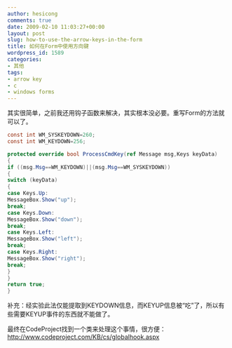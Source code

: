 ```yaml
---
author: hesicong
comments: true
date: 2009-02-10 11:03:27+00:00
layout: post
slug: how-to-use-the-arrow-keys-in-the-form
title: 如何在Form中使用方向键
wordpress_id: 1589
categories:
- 其他
tags:
- arrow key
- c
- windows forms
---
```


其实很简单，之前我还用钩子函数来解决，其实根本没必要。重写Form的方法就可以了。

``` csharp
const int WM_SYSKEYDOWN=260;
const int WM_KEYDOWN=256;

protected override bool ProcessCmdKey(ref Message msg,Keys keyData)
{
if ((msg.Msg==WM_KEYDOWN)||(msg.Msg==WM_SYSKEYDOWN))
{
switch (keyData)
{
case Keys.Up:
MessageBox.Show("up");
break;
case Keys.Down:
MessageBox.Show("down");
break;
case Keys.Left:
MessageBox.Show("left");
break;
case Keys.Right:
MessageBox.Show("right");
break;
}
}
return true;
}
```

补充：经实验此法仅能提取到KEYDOWN信息，而KEYUP信息被“吃”了，所以有些需要KEYUP事件的东西就不能做了。

最终在CodeProject找到一个类来处理这个事情，很方便：http://www.codeproject.com/KB/cs/globalhook.aspx
